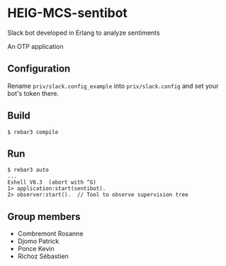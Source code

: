 # HEIG-MCS-sentibot
Slack bot developed in Erlang to analyze sentiments

An OTP application

## Configuration

Rename `priv/slack.config_example` into `priv/slack.config` and set your bot's token there.

## Build

    $ rebar3 compile

## Run 

    $ rebar3 auto
    ...
    Eshell V8.3  (abort with ^G)
    1> application:start(sentibot).
    2> observer:start().  // Tool to observe supervision tree

## Group members
* Combremont Rosanne
* Djomo Patrick
* Ponce Kevin
* Richoz Sébastien
